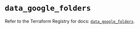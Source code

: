# `data_google_folders`

Refer to the Terraform Registry for docs: [`data_google_folders`](https://registry.terraform.io/providers/hashicorp/google/5.34.0/docs/data-sources/folders).
